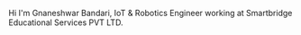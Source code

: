 Hi I'm Gnaneshwar Bandari, IoT & Robotics Engineer working at Smartbridge Educational Services PVT LTD.
